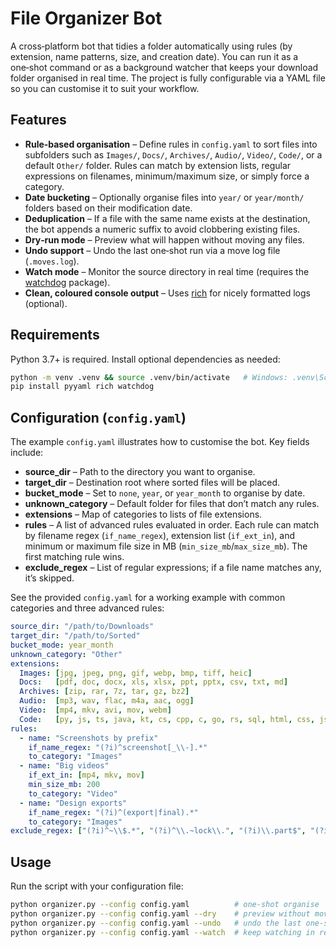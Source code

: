 # File Organizer Bot

A  cross‑platform bot that tidies a folder automatically using rules (by extension,
name patterns, size, and creation date). You can run it as a one‑shot command or as a
background watcher that keeps your download folder organised in real time. The project is
fully configurable via a YAML file so you can customise it to suit your workflow.

## Features

* **Rule‑based organisation** – Define rules in `config.yaml` to sort files into
  subfolders such as `Images/`, `Docs/`, `Archives/`, `Audio/`, `Video/`, `Code/`, or a
  default `Other/` folder. Rules can match by extension lists, regular expressions on
  filenames, minimum/maximum size, or simply force a category.
* **Date bucketing** – Optionally organise files into `year/` or `year/month/` folders
  based on their modification date.
* **Deduplication** – If a file with the same name exists at the destination, the bot
  appends a numeric suffix to avoid clobbering existing files.
* **Dry‑run mode** – Preview what will happen without moving any files.
* **Undo support** – Undo the last one‑shot run via a move log file (`.moves.log`).
* **Watch mode** – Monitor the source directory in real time (requires the
  [watchdog](https://pypi.org/project/watchdog/) package).
* **Clean, coloured console output** – Uses [rich](https://pypi.org/project/rich/) for
  nicely formatted logs (optional).

## Requirements

Python 3.7+ is required. Install optional dependencies as needed:

```bash
python -m venv .venv && source .venv/bin/activate   # Windows: .venv\Scripts\activate
pip install pyyaml rich watchdog
```

## Configuration (`config.yaml`)

The example `config.yaml` illustrates how to customise the bot. Key fields include:

* **source_dir** – Path to the directory you want to organise.
* **target_dir** – Destination root where sorted files will be placed.
* **bucket_mode** – Set to `none`, `year`, or `year_month` to organise by date.
* **unknown_category** – Default folder for files that don’t match any rules.
* **extensions** – Map of categories to lists of file extensions.
* **rules** – A list of advanced rules evaluated in order. Each rule can match by
  filename regex (`if_name_regex`), extension list (`if_ext_in`), and minimum or
  maximum file size in MB (`min_size_mb`/`max_size_mb`). The first matching rule wins.
* **exclude_regex** – List of regular expressions; if a file name matches any, it’s skipped.

See the provided `config.yaml` for a working example with common categories and three
advanced rules:

```yaml
source_dir: "/path/to/Downloads"
target_dir: "/path/to/Sorted"
bucket_mode: year_month
unknown_category: "Other"
extensions:
  Images: [jpg, jpeg, png, gif, webp, bmp, tiff, heic]
  Docs:   [pdf, doc, docx, xls, xlsx, ppt, pptx, csv, txt, md]
  Archives: [zip, rar, 7z, tar, gz, bz2]
  Audio:  [mp3, wav, flac, m4a, aac, ogg]
  Video:  [mp4, mkv, avi, mov, webm]
  Code:   [py, js, ts, java, kt, cs, cpp, c, go, rs, sql, html, css, json, yaml, yml]
rules:
  - name: "Screenshots by prefix"
    if_name_regex: "(?i)^screenshot[_\\-].*"
    to_category: "Images"
  - name: "Big videos"
    if_ext_in: [mp4, mkv, mov]
    min_size_mb: 200
    to_category: "Video"
  - name: "Design exports"
    if_name_regex: "(?i)^(export|final).*"
    to_category: "Images"
exclude_regex: ["(?i)^~\\$.*", "(?i)^\\.~lock\\.", "(?i)\\.part$", "(?i)\\.crdownload$"]
```

## Usage

Run the script with your configuration file:

```bash
python organizer.py --config config.yaml          # one-shot organise
python organizer.py --config config.yaml --dry    # preview without moving files
python organizer.py --config config.yaml --undo   # undo the last one-shot run
python organizer.py --config config.yaml --watch  # keep watching in real time
```
